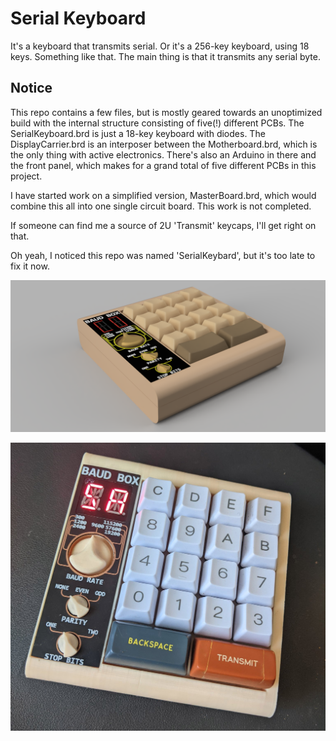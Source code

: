# Serial Keyboard

It's a keyboard that transmits serial. Or it's a 256-key keyboard, using 18 keys. Something like that. The main thing is that it transmits any serial byte.

## Notice

This repo contains a few files, but is mostly geared towards an unoptimized build with the internal structure consisting of five(!) different PCBs. The SerialKeyboard.brd is just a 18-key keyboard with diodes. The DisplayCarrier.brd is an interposer between the Motherboard.brd, which is the only thing with active electronics. There's also an Arduino in there and the front panel, which makes for a grand total of five different PCBs in this project.

I have started work on a simplified version, MasterBoard.brd, which would combine this all into one single circuit board. This work is not completed.

If someone can find me a source of 2U 'Transmit' keycaps, I'll get right on that.

Oh yeah, I noticed this repo was named 'SerialKeybard', but it's too late to fix it now.

![render](https://github.com/bbenchoff/SerialKeybard/blob/main/Art/render.PNG)

![full pic](https://github.com/bbenchoff/SerialKeybard/blob/main/Art/baudboxFullPic.jpg)
